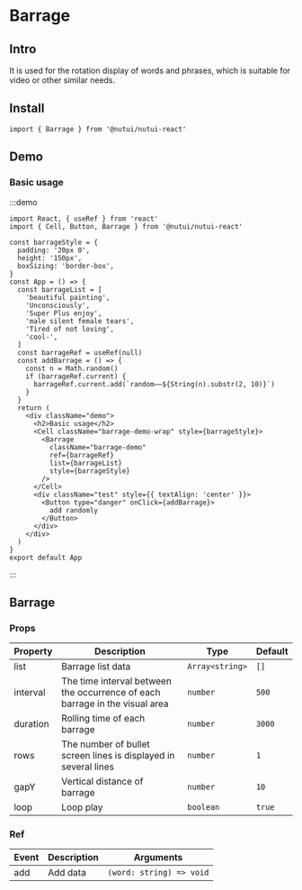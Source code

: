 # Barrage

## Intro

It is used for the rotation display of words and phrases, which is suitable for video or other similar needs.

## Install

```tsx
import { Barrage } from '@nutui/nutui-react'
```

## Demo

### Basic usage

:::demo

```tsx
import React, { useRef } from 'react'
import { Cell, Button, Barrage } from '@nutui/nutui-react'

const barrageStyle = {
  padding: '20px 0',
  height: '150px',
  boxSizing: 'border-box',
}
const App = () => {
  const barrageList = [
    'beautiful painting',
    'Unconsciously',
    'Super Plus enjoy',
    'male silent female tears',
    'Tired of not loving',
    'cool-',
  ]
  const barrageRef = useRef(null)
  const addBarrage = () => {
    const n = Math.random()
    if (barrageRef.current) {
      barrageRef.current.add(`random——${String(n).substr(2, 10)}`)
    }
  }
  return (
    <div className="demo">
      <h2>Basic usage</h2>
      <Cell className="barrage-demo-wrap" style={barrageStyle}>
        <Barrage
          className="barrage-demo"
          ref={barrageRef}
          list={barrageList}
          style={barrageStyle}
        />
      </Cell>
      <div className="test" style={{ textAlign: 'center' }}>
        <Button type="danger" onClick={addBarrage}>
          add randomly
        </Button>
      </div>
    </div>
  )
}
export default App
```

:::

## Barrage

### Props

| Property | Description | Type | Default |
| --- | --- | --- | --- |
| list | Barrage list data | `Array<string>` | `[]` |
| interval | The time interval between the occurrence of each barrage in the visual area | `number` | `500` |
| duration | Rolling time of each barrage | `number` | `3000` |
| rows | The number of bullet screen lines is displayed in several lines | `number` | `1` |
| gapY | Vertical distance of barrage | `number` | `10` |
| loop | Loop play | `boolean` | `true` |

### Ref

| Event | Description | Arguments |
| --- | --- | --- |
| add | Add data | `(word: string) => void` |
